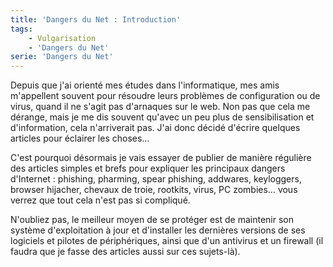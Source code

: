 ```yaml
---
title: 'Dangers du Net : Introduction'
tags:
    - Vulgarisation
    - 'Dangers du Net'
serie: 'Dangers du Net'
---
```


Depuis que j'ai orienté mes études dans l'informatique, mes amis m'appellent
souvent pour résoudre leurs problèmes de configuration ou de virus, quand il ne
s'agit pas d'arnaques sur le web. Non pas que cela me dérange, mais je me dis
souvent qu'avec un peu plus de sensibilisation et d'information, cela
n'arriverait pas. J'ai donc décidé d'écrire quelques articles pour éclairer les
choses…

<!-- more -->

C'est pourquoi désormais je vais essayer de publier de manière régulière des
articles simples et brefs pour expliquer les principaux dangers
d'Internet&nbsp;: phishing, pharming, spear phishing, addwares, keyloggers,
browser hijacher, chevaux de troie, rootkits, virus, PC zombies… vous verrez que
tout cela n'est pas si compliqué.

N'oubliez pas, le meilleur moyen de se protéger est de maintenir son système
d'exploitation à jour et d'installer les dernières versions de ses logiciels et
pilotes de périphériques, ainsi que d'un antivirus et un firewall (il faudra que
je fasse des articles aussi sur ces sujets-là).
